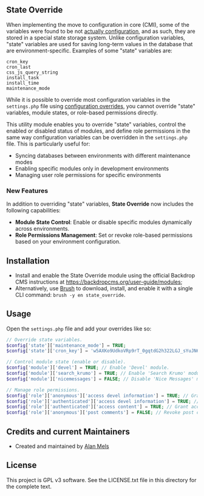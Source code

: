 State Override
--------------

When implementing the move to configuration in core (CMI), some of the variables were found
to be not [actually configuration](https://api.backdropcms.org/change-records/statekey-value-storage-system-implemented),
and as such, they are stored in a special state storage system. Unlike configuration variables,
"state" variables are used for saving long-term values in the database that are environment-specific.
Examples of some "state" variables are:

    cron_key
    cron_last
    css_js_query_string
    install_task
    install_time
    maintenance_mode

While it is possible to override most configuration variables in the `settings.php` file using
[configuration overrides](https://api.backdropcms.org/change-records/any-config-value-can-be-overridden-via-settingsphp),
you cannot override "state" variables, module states, or role-based permissions directly.

This utility module enables you to override "state" variables, control the enabled or disabled
status of modules, and define role permissions in the same way configuration variables can be overridden
in the `settings.php` file. This is particularly useful for:

- Syncing databases between environments with different maintenance modes
- Enabling specific modules only in development environments
- Managing user role permissions for specific environments

### New Features

In addition to overriding "state" variables, **State Override** now includes the following capabilities:
- **Module State Control**: Enable or disable specific modules dynamically across environments.
- **Role Permissions Management**: Set or revoke role-based permissions based on your environment configuration.

Installation
------------

- Install and enable the State Override module using the official Backdrop CMS instructions at
  https://backdropcms.org/user-guide/modules;
- Alternatively, use [Brush](https://backdropcms.org/project/brush) to download,
  install, and enable it with a single CLI command: `brush -y en state_override`.

Usage
-----

Open the `settings.php` file and add your overrides like so:

```php
// Override state variables.
$config['state']['maintenance_mode'] = TRUE;
$config['state']['cron_key'] = 'w5AXKo9UdkoVRp9rT_0gqtdG2h322LGJ_sYuJN6aWpk1';

// Control module state (enable or disable).
$config['module']['devel'] = TRUE; // Enable 'Devel' module.
$config['module']['search_krumo'] = TRUE; // Enable 'Search Krumo' module.
$config['module']['nicemessages'] = FALSE; // Disable 'Nice Messages' module.

// Manage role permissions.
$config['role']['anonymous']['access devel information'] = TRUE; // Grant access devel information.
$config['role']['authenticated']['access devel information'] = TRUE; // Grant access devel information.
$config['role']['authenticated']['access content'] = TRUE; // Grant access content permission.
$config['role']['anonymous']['post comments'] = FALSE; // Revoke post comments permission.
```

Credits and current Maintainers
-------------------

- Created and maintained by [Alan Mels](https://github.com/alanmels)

License
-------

This project is GPL v3 software.
See the LICENSE.txt file in this directory for the complete text.
